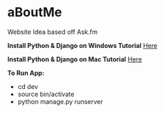 # aBoutMe
Website Idea based off Ask.fm


**Install Python & Django on Windows Tutorial**
[Here](https://www.codingforentrepreneurs.com/blog/install-python-django-on-windows/)

**Install Python & Django on Mac Tutorial**
[Here](https://www.codingforentrepreneurs.com/blog/install-django-on-mac-or-linux/)


**To Run App:**
- cd dev
- source bin/activate
- python manage.py runserver
